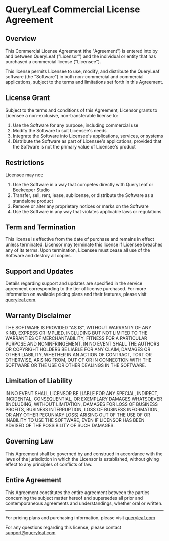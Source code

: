 # QueryLeaf Commercial License Agreement

## Overview

This Commercial License Agreement (the "Agreement") is entered into by and between QueryLeaf ("Licensor") and the individual or entity that has purchased a commercial license ("Licensee").

This license permits Licensee to use, modify, and distribute the QueryLeaf software (the "Software") in both non-commercial and commercial applications, subject to the terms and limitations set forth in this Agreement.

## License Grant

Subject to the terms and conditions of this Agreement, Licensor grants to Licensee a non-exclusive, non-transferable license to:

1. Use the Software for any purpose, including commercial use
2. Modify the Software to suit Licensee's needs
3. Integrate the Software into Licensee's applications, services, or systems
4. Distribute the Software as part of Licensee's applications, provided that the Software is not the primary value of Licensee's product

## Restrictions

Licensee may not:

1. Use the Software in a way that competes directly with QueryLeaf or Beekeeper Studio
2. Transfer, sell, rent, lease, sublicense, or distribute the Software as a standalone product
3. Remove or alter any proprietary notices or marks on the Software
4. Use the Software in any way that violates applicable laws or regulations

## Term and Termination

This license is effective from the date of purchase and remains in effect unless terminated. Licensor may terminate this license if Licensee breaches any of its terms. Upon termination, Licensee must cease all use of the Software and destroy all copies.

## Support and Updates

Details regarding support and updates are specified in the service agreement corresponding to the tier of license purchased. For more information on available pricing plans and their features, please visit [queryleaf.com](https://queryleaf.com).

## Warranty Disclaimer

THE SOFTWARE IS PROVIDED "AS IS", WITHOUT WARRANTY OF ANY KIND, EXPRESS OR IMPLIED, INCLUDING BUT NOT LIMITED TO THE WARRANTIES OF MERCHANTABILITY, FITNESS FOR A PARTICULAR PURPOSE AND NONINFRINGEMENT. IN NO EVENT SHALL THE AUTHORS OR COPYRIGHT HOLDERS BE LIABLE FOR ANY CLAIM, DAMAGES OR OTHER LIABILITY, WHETHER IN AN ACTION OF CONTRACT, TORT OR OTHERWISE, ARISING FROM, OUT OF OR IN CONNECTION WITH THE SOFTWARE OR THE USE OR OTHER DEALINGS IN THE SOFTWARE.

## Limitation of Liability

IN NO EVENT SHALL LICENSOR BE LIABLE FOR ANY SPECIAL, INDIRECT, INCIDENTAL, CONSEQUENTIAL, OR EXEMPLARY DAMAGES WHATSOEVER (INCLUDING, WITHOUT LIMITATION, DAMAGES FOR LOSS OF BUSINESS PROFITS, BUSINESS INTERRUPTION, LOSS OF BUSINESS INFORMATION, OR ANY OTHER PECUNIARY LOSS) ARISING OUT OF THE USE OF OR INABILITY TO USE THE SOFTWARE, EVEN IF LICENSOR HAS BEEN ADVISED OF THE POSSIBILITY OF SUCH DAMAGES.

## Governing Law

This Agreement shall be governed by and construed in accordance with the laws of the jurisdiction in which the Licensor is established, without giving effect to any principles of conflicts of law.

## Entire Agreement

This Agreement constitutes the entire agreement between the parties concerning the subject matter hereof and supersedes all prior and contemporaneous agreements and understandings, whether oral or written.

---

For pricing plans and purchasing information, please visit [queryleaf.com](https://queryleaf.com)

For any questions regarding this license, please contact support@queryleaf.com